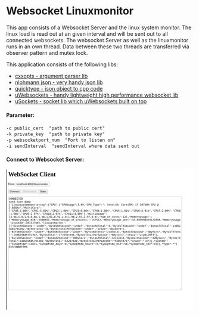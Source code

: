 # Websocket Linuxmonitor

This app consists of a Websocket Server and the linux system monitor. The linux load is read out at an given interval 
and will be sent out to all connected websockets. 
The websocket Server as well as the linuxmonitor runs in an own thread. Data between these two threads are transferred via
observer pattern and mutex lock.

This application consists of the following libs:
* [cxxopts - argument parser lib](https://github.com/jarro2783/cxxopts)
* [nlohmann json - very handy json lib](https://github.com/nlohmann/json)
* [quicktype - json object to cpp code](https://app.quicktype.io/)
* [uWebsockets - handy lightweight high performance websocket lib](https://github.com/uNetworking/uWebSockets)
* [uSockets - socket lib which uWebsockets built on top](https://github.com/uNetworking/uSockets)

#### Parameter:
    -c public_cert  "path to public cert"
    -k private_key  "path to private key"
    -p websocketport_num  "Port to listen on"
    -i sendInterval  "sendInterval where data sent out
    
    
#### Connect to Websocket Server:
![websocketCLient](./websocket.png)
